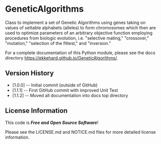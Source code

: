 # GeneticAlgorithms
Class to implement a set of Genetic Algorithms using genes taking on values of 
settable alphabets (alleles) to form chromosomes which then are used to optimize
parameters of an arbitrary objective function employing procedures from
biologic evolution, i.e. "selective mating," "crossover," "mutation,"
"selection of the fittest," and "inversion."

For a complete documentation of this Python module, please see the docs
directory https://ekkehard.github.io/GeneticAlgorithms/.


Version History
---------------

* [1.0.0] -- Initial commit (outside of GitHub)
* [1.1.1] -- First GitHub commit with improved Unit Test
* [1.1.2] -- Moved all documentation into docs top directory

License Information
-------------------
This code is _**Free and Open Source Software**_!

Please see the LICENSE.md and NOTICE.md files for more detailed license
information. 
